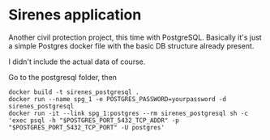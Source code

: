 Sirenes application
===================
Another civil protection project, this time with PostgreSQL. Basically it's just a simple Postgres docker file with the basic DB structure already present.

I didn't include the actual data of course.

Go to the postgresql folder, then

	docker build -t sirenes_postgresql .
	docker run --name spg_1 -e POSTGRES_PASSWORD=yourpassword -d sirenes_postgresql
	docker run -it --link spg_1:postgres --rm sirenes_postgresql sh -c 'exec psql -h "$POSTGRES_PORT_5432_TCP_ADDR" -p "$POSTGRES_PORT_5432_TCP_PORT" -U postgres'



